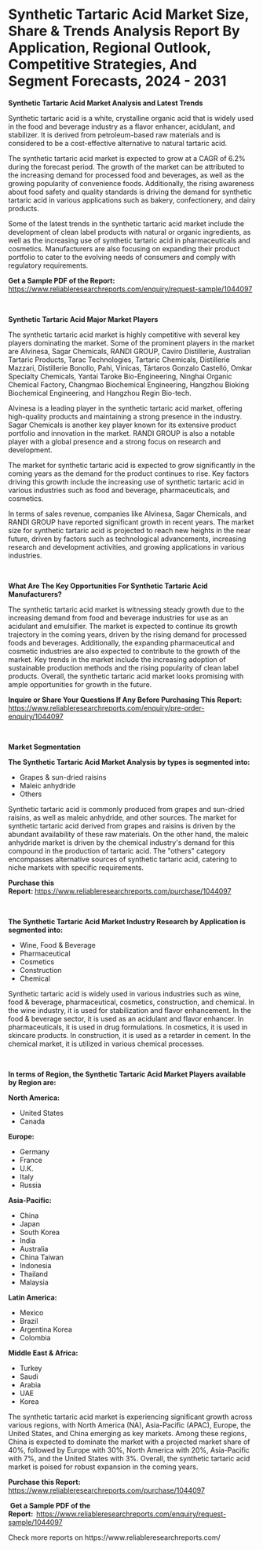 <p><h1>Synthetic Tartaric Acid Market Size, Share & Trends Analysis Report By Application, Regional Outlook, Competitive Strategies, And Segment Forecasts, 2024 - 2031</h1></p><p><strong>Synthetic Tartaric Acid Market Analysis and Latest Trends</strong></p>
<p><p>Synthetic tartaric acid is a white, crystalline organic acid that is widely used in the food and beverage industry as a flavor enhancer, acidulant, and stabilizer. It is derived from petroleum-based raw materials and is considered to be a cost-effective alternative to natural tartaric acid.</p><p>The synthetic tartaric acid market is expected to grow at a CAGR of 6.2% during the forecast period. The growth of the market can be attributed to the increasing demand for processed food and beverages, as well as the growing popularity of convenience foods. Additionally, the rising awareness about food safety and quality standards is driving the demand for synthetic tartaric acid in various applications such as bakery, confectionery, and dairy products.</p><p>Some of the latest trends in the synthetic tartaric acid market include the development of clean label products with natural or organic ingredients, as well as the increasing use of synthetic tartaric acid in pharmaceuticals and cosmetics. Manufacturers are also focusing on expanding their product portfolio to cater to the evolving needs of consumers and comply with regulatory requirements.</p></p>
<p><strong>Get a Sample PDF of the Report:&nbsp;</strong> <a href="https://www.reliableresearchreports.com/enquiry/request-sample/1044097">https://www.reliableresearchreports.com/enquiry/request-sample/1044097</a></p>
<p>&nbsp;</p>
<p><strong>Synthetic Tartaric Acid Major Market Players</strong></p>
<p><p>The synthetic tartaric acid market is highly competitive with several key players dominating the market. Some of the prominent players in the market are Alvinesa, Sagar Chemicals, RANDI GROUP, Caviro Distillerie, Australian Tartaric Products, Tarac Technologies, Tartaric Chemicals, Distillerie Mazzari, Distillerie Bonollo, Pahi, Vinicas, Tártaros Gonzalo Castelló, Omkar Specialty Chemicals, Yantai Taroke Bio-Engineering, Ninghai Organic Chemical Factory, Changmao Biochemical Engineering, Hangzhou Bioking Biochemical Engineering, and Hangzhou Regin Bio-tech.</p><p>Alvinesa is a leading player in the synthetic tartaric acid market, offering high-quality products and maintaining a strong presence in the industry. Sagar Chemicals is another key player known for its extensive product portfolio and innovation in the market. RANDI GROUP is also a notable player with a global presence and a strong focus on research and development.</p><p>The market for synthetic tartaric acid is expected to grow significantly in the coming years as the demand for the product continues to rise. Key factors driving this growth include the increasing use of synthetic tartaric acid in various industries such as food and beverage, pharmaceuticals, and cosmetics.</p><p>In terms of sales revenue, companies like Alvinesa, Sagar Chemicals, and RANDI GROUP have reported significant growth in recent years. The market size for synthetic tartaric acid is projected to reach new heights in the near future, driven by factors such as technological advancements, increasing research and development activities, and growing applications in various industries.</p></p>
<p>&nbsp;</p>
<p><strong>What Are The Key Opportunities For Synthetic Tartaric Acid Manufacturers?</strong></p>
<p><p>The synthetic tartaric acid market is witnessing steady growth due to the increasing demand from food and beverage industries for use as an acidulant and emulsifier. The market is expected to continue its growth trajectory in the coming years, driven by the rising demand for processed foods and beverages. Additionally, the expanding pharmaceutical and cosmetic industries are also expected to contribute to the growth of the market. Key trends in the market include the increasing adoption of sustainable production methods and the rising popularity of clean label products. Overall, the synthetic tartaric acid market looks promising with ample opportunities for growth in the future.</p></p>
<p><strong>Inquire or Share Your Questions If Any Before Purchasing This Report:</strong> <a href="https://www.reliableresearchreports.com/enquiry/pre-order-enquiry/1044097">https://www.reliableresearchreports.com/enquiry/pre-order-enquiry/1044097</a></p>
<p>&nbsp;</p>
<p><strong>Market Segmentation</strong></p>
<p><strong>The Synthetic Tartaric Acid Market Analysis by types is segmented into:</strong></p>
<p><ul><li>Grapes & sun-dried raisins</li><li>Maleic anhydride</li><li>Others</li></ul></p>
<p><p>Synthetic tartaric acid is commonly produced from grapes and sun-dried raisins, as well as maleic anhydride, and other sources. The market for synthetic tartaric acid derived from grapes and raisins is driven by the abundant availability of these raw materials. On the other hand, the maleic anhydride market is driven by the chemical industry's demand for this compound in the production of tartaric acid. The "others" category encompasses alternative sources of synthetic tartaric acid, catering to niche markets with specific requirements.</p></p>
<p><strong>Purchase this Report:&nbsp;</strong><a href="https://www.reliableresearchreports.com/purchase/1044097">https://www.reliableresearchreports.com/purchase/1044097</a></p>
<p>&nbsp;</p>
<p><strong>The Synthetic Tartaric Acid Market Industry Research by Application is segmented into:</strong></p>
<p><ul><li>Wine, Food & Beverage</li><li>Pharmaceutical</li><li>Cosmetics</li><li>Construction</li><li>Chemical</li></ul></p>
<p><p>Synthetic tartaric acid is widely used in various industries such as wine, food & beverage, pharmaceutical, cosmetics, construction, and chemical. In the wine industry, it is used for stabilization and flavor enhancement. In the food & beverage sector, it is used as an acidulant and flavor enhancer. In pharmaceuticals, it is used in drug formulations. In cosmetics, it is used in skincare products. In construction, it is used as a retarder in cement. In the chemical market, it is utilized in various chemical processes.</p></p>
<p>&nbsp;</p>
<p><strong>In terms of Region, the Synthetic Tartaric Acid Market Players available by Region are:</strong></p>
<p>
    <p> <strong> North America: </strong>
        <ul>
            <li>United States</li>
            <li>Canada</li>
        </ul>
        </p> 
    <p> <strong> Europe: </strong>
        <ul>
            <li>Germany</li>
            <li>France</li>
            <li>U.K.</li>
            <li>Italy</li>
            <li>Russia</li>
        </ul>
        </p> 
    <p> <strong> Asia-Pacific: </strong>
        <ul>
            <li>China</li>
            <li>Japan</li>
            <li>South Korea</li>
            <li>India</li>
            <li>Australia</li>
            <li>China Taiwan</li>
            <li>Indonesia</li>
            <li>Thailand</li>
            <li>Malaysia</li>
        </ul>
        </p> 
    <p> <strong> Latin America: </strong>
        <ul>
            <li>Mexico</li>
            <li>Brazil</li>
            <li>Argentina Korea</li>
            <li>Colombia</li>
        </ul>
        </p> 
    <p> <strong> Middle East & Africa: </strong>
        <ul>
            <li>Turkey</li>
            <li>Saudi</li>
            <li>Arabia</li>
            <li>UAE</li>
            <li>Korea</li>
        </ul>
    </p>
    </p>
<p><p>The synthetic tartaric acid market is experiencing significant growth across various regions, with North America (NA), Asia-Pacific (APAC), Europe, the United States, and China emerging as key markets. Among these regions, China is expected to dominate the market with a projected market share of 40%, followed by Europe with 30%, North America with 20%, Asia-Pacific with 7%, and the United States with 3%. Overall, the synthetic tartaric acid market is poised for robust expansion in the coming years.</p></p>
<p><strong>Purchase this Report: </strong><a href="https://www.reliableresearchreports.com/purchase/1044097">https://www.reliableresearchreports.com/purchase/1044097</a></p>
<p>&nbsp;<strong>Get a Sample PDF of the Report:&nbsp;&nbsp;</strong><a href="https://www.reliableresearchreports.com/enquiry/request-sample/1044097">https://www.reliableresearchreports.com/enquiry/request-sample/1044097</a></p>
<p><strong></strong></p>
<p>Check more reports on https://www.reliableresearchreports.com/</p>
